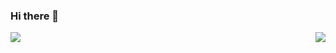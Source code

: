 ### Hi there 👋

<!--
**artem-chumak/artem-chumak** is a ✨ _special_ ✨ repository because its `README.md` (this file) appears on your GitHub profile.

Here are some ideas to get you started:

- 🔭 I’m currently working on ...
- 🌱 I’m currently learning ...
- 👯 I’m looking to collaborate on ...
- 🤔 I’m looking for help with ...
- 💬 Ask me about ...
- 📫 How to reach me: ...
- 😄 Pronouns: ...
- ⚡ Fun fact: ...
-->

<a href="https://github.com/anuraghazra/github-readme-stats">
<img align="left" src="https://github-readme-stats.vercel.app/api?username=artem-chumak&hide=contribs,issues&theme=dracula" />
</a>
<a href="https://github.com/anuraghazra/github-readme-stats">
<img style="margin-left: 20px" align="right" src="https://github-readme-stats.vercel.app/api/top-langs/?username=artem-chumak&&layout=compact&theme=dracula" />
</a>

